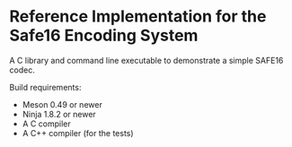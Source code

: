 Reference Implementation for the Safe16 Encoding System
=======================================================

A C library and command line executable to demonstrate a simple SAFE16 codec.

Build requirements:

  * Meson 0.49 or newer
  * Ninja 1.8.2 or newer
  * A C compiler
  * A C++ compiler (for the tests)
